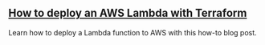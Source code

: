 ## [How to deploy an AWS Lambda with Terraform](https://seanmcgary.com/posts/how-to-deploy-an-aws-lambda-with-terraform)

Learn how to deploy a Lambda function to AWS with this how-to blog post.
